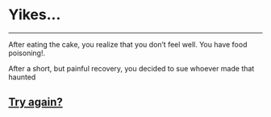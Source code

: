 # Yikes...
---

After eating the cake, you realize that you don’t feel well. You have food poisoning!.

After a short, but painful recovery, you decided to sue whoever made that haunted 

## [Try again?](../home.md)